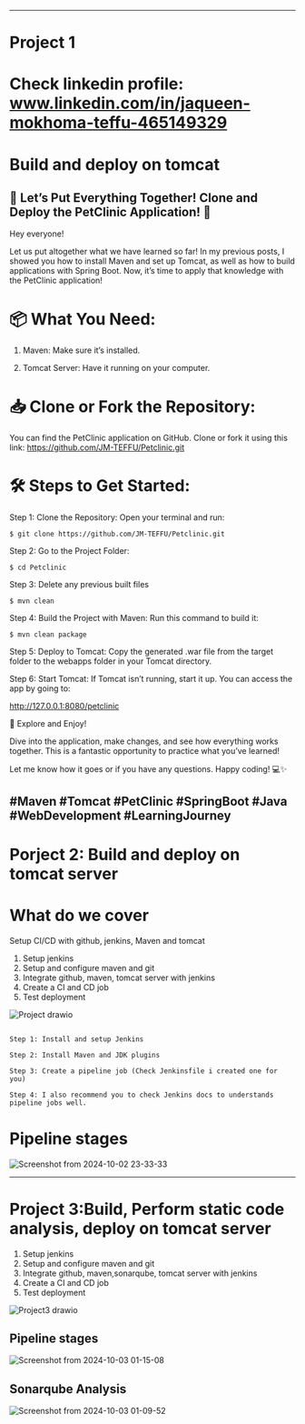 
--------------------------------------------------------------------------------------------------------------------------------------------------------------------------------------------
# Project 1

# Check linkedin profile: www.linkedin.com/in/jaqueen-mokhoma-teffu-465149329

# Build and deploy on tomcat

## 🚀 Let’s Put Everything Together! Clone and Deploy the PetClinic Application! 🐾


Hey everyone!


Let us put altogether what we have learned so far! In my previous posts, I showed you how to install Maven and set up Tomcat, as well as how to build applications with Spring Boot. Now, it’s time to apply that knowledge with the PetClinic application!


# 📦 What You Need:

1. Maven: Make sure it’s installed.

2. Tomcat Server: Have it running on your computer.


# 📥 Clone or Fork the Repository:


You can find the PetClinic application on GitHub. Clone or fork it using this link: https://github.com/JM-TEFFU/Petclinic.git


# 🛠️ Steps to Get Started:


Step 1: Clone the Repository: Open your terminal and run:


`$ git clone https://github.com/JM-TEFFU/Petclinic.git`



Step 2: Go to the Project Folder:


`$ cd Petclinic`


Step 3: Delete any previous built files


`$ mvn clean`


Step 4: Build the Project with Maven: Run this command to build it:


`$ mvn clean package`


Step 5: Deploy to Tomcat: Copy the generated .war file from the target folder to the webapps folder in your Tomcat directory.


Step 6:  Start Tomcat: If Tomcat isn’t running, start it up. You can access the app by going to:


http://127.0.0.1:8080/petclinic


🌟 Explore and Enjoy!


Dive into the application, make changes, and see how everything works together. This is a fantastic opportunity to practice what you’ve learned!

Let me know how it goes or if you have any questions. Happy coding! 💻✨


#Maven #Tomcat #PetClinic #SpringBoot #Java #WebDevelopment #LearningJourney
--------------------------------------------------------------------------------------------------------------------------------------------------------------------------------------------

# Porject 2: Build and deploy on tomcat server

# What do we cover

Setup CI/CD with github, jenkins, Maven and tomcat

   1. Setup jenkins
   2. Setup and configure maven and git
   3. Integrate github, maven, tomcat server with jenkins
   4. Create a CI and CD job
   5. Test deployment

![Project drawio](https://github.com/user-attachments/assets/0be448ea-d3d5-4289-b134-7f662bbebc08)


```shell

Step 1: Install and setup Jenkins

Step 2: Install Maven and JDK plugins

Step 3: Create a pipeline job (Check Jenkinsfile i created one for you)

Step 4: I also recommend you to check Jenkins docs to understands pipeline jobs well. 

```

# Pipeline stages



![Screenshot from 2024-10-02 23-33-33](https://github.com/user-attachments/assets/9778f785-f8e0-489b-bdfa-45783490de92)

--------------------------------------------------------------------------------------------------------------------------------------------------------------------------------------------

# Project 3:Build, Perform static code analysis, deploy on tomcat server

   1. Setup jenkins
   2. Setup and configure maven and git
   3. Integrate github, maven,sonarqube, tomcat server with jenkins
   4. Create a CI and CD job
   5. Test deployment

![Project3 drawio](https://github.com/user-attachments/assets/4aa4b033-62ca-42ef-9544-a24677d9cfc3)


## Pipeline stages

![Screenshot from 2024-10-03 01-15-08](https://github.com/user-attachments/assets/013fe35f-384c-4539-94cc-8c772a8c2637)

## Sonarqube Analysis

![Screenshot from 2024-10-03 01-09-52](https://github.com/user-attachments/assets/69da8415-db62-4844-80d2-35019f1bd35e)


